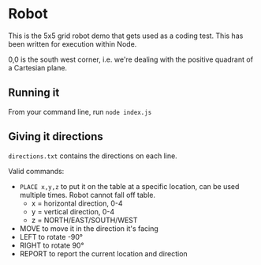 # Robot
This is the 5x5 grid robot demo that gets used as a coding test. This has been written for execution within Node.

0,0 is the south west corner, i.e. we're dealing with the positive quadrant of a Cartesian plane.

## Running it
From your command line, run `node index.js`

## Giving it directions
`directions.txt` contains the directions on each line.

Valid commands:
* `PLACE x,y,z` to put it on the table at a specific location, can be used multiple times. Robot cannot fall off table.
  * x = horizontal direction, 0-4
  * y = vertical direction, 0-4
  * z = NORTH/EAST/SOUTH/WEST
* MOVE to move it in the direction it's facing
* LEFT to rotate -90°
* RIGHT to rotate 90°
* REPORT to report the current location and direction
